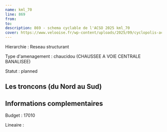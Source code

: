 ```yaml
---
name: kml_70 
line: 869
from: 
to:  
description: 869 - schema cyclable de l'ACSO 2025 kml_70 
cover: https://www.velooise.fr/wp-content/uploads/2025/09/cyclopolis-acso-default.jpg
---
```

Hierarchie : Reseau structurant

Type d'amenagement : chaucidou (CHAUSSEE A VOIE CENTRALE BANALISEE)

Statut : planned

## Les troncons (du Nord au Sud)

## Informations complementaires

Budget  : 17010 

Lineaire :

